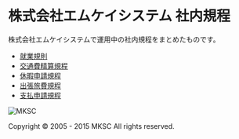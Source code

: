 # 株式会社エムケイシステム 社内規程
株式会社エムケイシステムで運用中の社内規程をまとめたものです。

- [就業規則](001_就業規則.md)
- [交通費精算規程](002_交通費精算規程.md)
- [休暇申請規程](003_休暇申請規程.md)
- [出張旅費規程](004_出張旅費規程.md)
- [支払申請規程](005_支払申請規程.md)

![MKSC](http://www.mksc.jp/wp-content/themes/mksc_2012/img/logo.png)

Copyright © 2005 - 2015 MKSC All rights reserved. 
